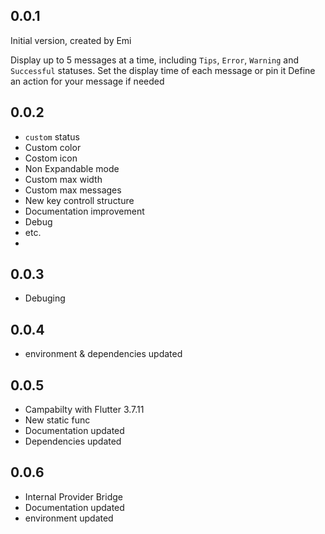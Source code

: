 ## 0.0.1

Initial version, created by Emi

Display up to 5 messages at a time, including `Tips`, `Error`, `Warning` and `Successful` statuses.
Set the display time of each message or pin it 
Define an action for your message if needed

## 0.0.2

- `custom` status
- Custom color
- Costom icon
- Non Expandable mode
- Custom max width
- Custom max messages
- New key controll structure
- Documentation improvement
- Debug
- etc.
- 
## 0.0.3

- Debuging
## 0.0.4

- environment & dependencies updated
## 0.0.5

- Campabilty with Flutter 3.7.11
- New static func
- Documentation updated
- Dependencies updated
## 0.0.6

- Internal Provider Bridge
- Documentation updated
- environment updated